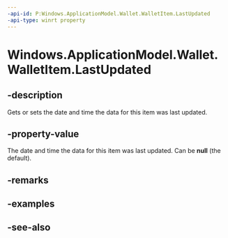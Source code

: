 ```yaml
---
-api-id: P:Windows.ApplicationModel.Wallet.WalletItem.LastUpdated
-api-type: winrt property
---
```


<!-- Property syntax
public Windows.Foundation.IReference<Windows.Foundation.DateTime> LastUpdated { get;  set; }
-->

# Windows.ApplicationModel.Wallet.WalletItem.LastUpdated

## -description
Gets or sets the date and time the data for this item was last updated.

## -property-value
The date and time the data for this item was last updated. Can be **null** (the default).

## -remarks

## -examples

## -see-also
